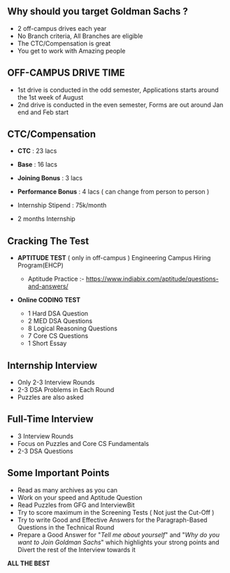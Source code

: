 ## Why should you target Goldman Sachs ?

   - 2 off-campus drives each year
   - No Branch criteria, All Branches are eligible
   - The CTC/Compensation is great
   - You get to work with Amazing people

## OFF-CAMPUS DRIVE TIME

   - 1st drive is conducted in the odd semester, Applications starts around the 1st week of August
   - 2nd drive is conducted in the even semester, Forms are out around Jan end and Feb start

## CTC/Compensation

   - **CTC** : 23 lacs
   - **Base** : 16 lacs
   - **Joining Bonus** : 3 lacs
   - **Performance Bonus** : 4 lacs ( can change from person to person )

   - Internship Stipend : 75k/month
   - 2 months Internship 

## Cracking The Test

   - **APTITUDE TEST**
     ( only in off-campus )
     Engineering Campus Hiring Program(EHCP)
     
     * Aptitude Practice :- https://www.indiabix.com/aptitude/questions-and-answers/
     
   - **Online CODING TEST**

        - 1 Hard DSA Question
        - 2 MED DSA Questions
        - 8 Logical Reasoning Questions
        - 7 Core CS Questions
        - 1 Short Essay

## Internship Interview 

   - Only 2-3 Interview Rounds
   - 2-3 DSA Problems in Each Round
   - Puzzles are also asked

## Full-Time Interview

   - 3 Interview Rounds
   - Focus on Puzzles and Core CS Fundamentals 
   - 2-3 DSA Questions

## Some Important Points

   - Read as many archives as you can
   - Work on your speed and Aptitude Question
   - Read Puzzles from GFG and InterviewBit
   - Try to score maximum in the Screening Tests ( Not just the Cut-Off )
   - Try to write Good and Effective Answers for the Paragraph-Based Questions in the Technical Round
   - Prepare a Good Answer for "*Tell me about yourself*" and "*Why do you want to Join Goldman Sachs*" which highlights your strong points and Divert the rest of the Interview towards it


   **ALL THE BEST**
